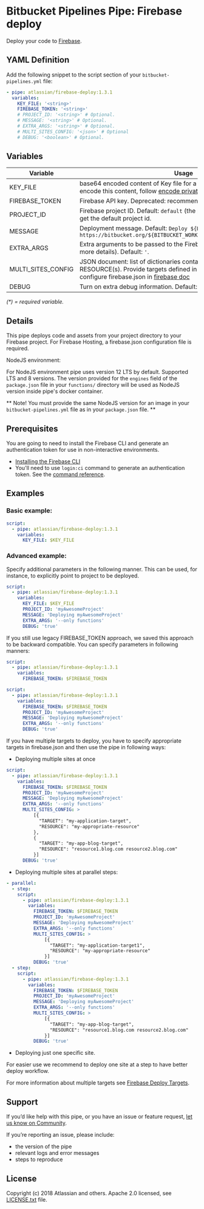 # Bitbucket Pipelines Pipe: Firebase deploy

Deploy your code to [Firebase](https://firebase.google.com/).

## YAML Definition

Add the following snippet to the script section of your `bitbucket-pipelines.yml` file:

```yaml
- pipe: atlassian/firebase-deploy:1.3.1
  variables:
    KEY_FILE: '<string>'
    FIREBASE_TOKEN: '<string>'
    # PROJECT_ID: '<string>' # Optional.
    # MESSAGE: '<string>' # Optional.
    # EXTRA_ARGS: '<string>' # Optional.
    # MULTI_SITES_CONFIG: '<json>' # Optional
    # DEBUG: '<boolean>' # Optional.
```

## Variables

| Variable              | Usage                                                       |
| --------------------- | ----------------------------------------------------------- |
| KEY_FILE              | base64 encoded content of Key file for a [Google service account][Google service account]. To encode this content, follow [encode private key docs][encode private key docs].|
| FIREBASE_TOKEN        | Firebase API key. Deprecated: recommended to use KEY_FILE variable|
| PROJECT_ID            | Firebase project ID. Default: `default` (the pipe will use **.firebaserc** file to get the default project id.   |
| MESSAGE               | Deployment message. Default: `Deploy ${BITBUCKET_COMMIT} from https://bitbucket.org/${BITBUCKET_WORKSPACE}/${BITBUCKET_REPO_SLUG}` |
| EXTRA_ARGS            | Extra arguments to be passed to the Firebase CLI (see Firebase docs for more details). Default: `'`.
| MULTI_SITES_CONFIG    | JSON document: list of dictionaries containing mapping TARGET to RESOURCE(s). Provide targets defined in your firebase.json. See how to configure firebase.json in [firebase doc][firebase doc]|
| DEBUG                 | Turn on extra debug information. Default: `false`. |

_(*) = required variable._

## Details
This pipe deploys code and assets from your project directory to your Firebase project. 
For Firebase Hosting, a firebase.json configuration file is required.

NodeJS environment:

For NodeJS environment pipe uses version 12 LTS by default. Supported LTS and 8 versions.
The version provided for the `engines` field of the `package.json` file in your `functions/` directory will be used as NodeJS version inside pipe's docker container.


** Note! You must provide the same NodeJS version for an image in your `bitbucket-pipelines.yml` file as in your `package.json` file. **


## Prerequisites

You are going to need to install the Firebase CLI and generate an authentication token for use in non-interactive environments.

* [Installing the Firebase CLI][Installing the Firebase CLI]
* You'll need to use `login:ci` command to generate an authentication token. See the [command reference][command reference].

## Examples

### Basic example:

```yaml
script:
  - pipe: atlassian/firebase-deploy:1.3.1
    variables:
      KEY_FILE: $KEY_FILE
```

### Advanced example:

Specify additional parameters in the following manner. This can be used, for instance, to explicitly point to project to be deployed.

```yaml
script:
  - pipe: atlassian/firebase-deploy:1.3.1
    variables:
      KEY_FILE: $KEY_FILE
      PROJECT_ID: 'myAwesomeProject'
      MESSAGE: 'Deploying myAwesomeProject'
      EXTRA_ARGS: '--only functions'
      DEBUG: 'true'
```

If you still use legacy FIREBASE_TOKEN approach, we saved this approach to be backward compatible. You can specify parameters in following manners:

```yaml
script:
  - pipe: atlassian/firebase-deploy:1.3.1
    variables:
      FIREBASE_TOKEN: $FIREBASE_TOKEN
```


```yaml
script:
  - pipe: atlassian/firebase-deploy:1.3.1
    variables:
      FIREBASE_TOKEN: $FIREBASE_TOKEN
      PROJECT_ID: 'myAwesomeProject'
      MESSAGE: 'Deploying myAwesomeProject'
      EXTRA_ARGS: '--only functions'
      DEBUG: 'true'
```

If you have multiple targets to deploy, you have to specify appropriate targets in firebase.json and then use the pipe in following ways:

- Deploying multiple sites at once

```yaml
script:
  - pipe: atlassian/firebase-deploy:1.3.1
    variables:
      FIREBASE_TOKEN: $FIREBASE_TOKEN
      PROJECT_ID: 'myAwesomeProject'
      MESSAGE: 'Deploying myAwesomeProject'
      EXTRA_ARGS: '--only functions'
      MULTI_SITES_CONFIG: >
          [{
            "TARGET": "my-application-target",
            "RESOURCE": "my-appropriate-resource"
          },
          {
            "TARGET": "my-app-blog-target",
            "RESOURCE": "resource1.blog.com resource2.blog.com"
          }]
      DEBUG: 'true'
```

- Deploying multiple sites at parallel steps:

```yaml
- parallel:
  - step:
    script:
      - pipe: atlassian/firebase-deploy:1.3.1
        variables:
          FIREBASE_TOKEN: $FIREBASE_TOKEN
          PROJECT_ID: 'myAwesomeProject'
          MESSAGE: 'Deploying myAwesomeProject'
          EXTRA_ARGS: '--only functions'
          MULTI_SITES_CONFIG: >
              [{
                "TARGET": "my-application-target1",
                "RESOURCE": "my-appropriate-resource"
              }]
          DEBUG: 'true'
  - step:
    script:
      - pipe: atlassian/firebase-deploy:1.3.1
        variables:
          FIREBASE_TOKEN: $FIREBASE_TOKEN
          PROJECT_ID: 'myAwesomeProject'
          MESSAGE: 'Deploying myAwesomeProject'
          EXTRA_ARGS: '--only functions'
          MULTI_SITES_CONFIG: >
              [{
                "TARGET": "my-app-blog-target",
                "RESOURCE": "resource1.blog.com resource2.blog.com"
              }]
          DEBUG: 'true'
```

- Deploying just one specific site.
 
For easier use we recommend to deploy one site at a step to have better deploy workflow.

For more information about multiple targets see [Firebase Deploy Targets][Firebase Deploy Targets].

## Support
If you’d like help with this pipe, or you have an issue or feature request, [let us know on Community][community].

If you’re reporting an issue, please include:

- the version of the pipe
- relevant logs and error messages
- steps to reproduce


## License
Copyright (c) 2018 Atlassian and others.
Apache 2.0 licensed, see [LICENSE.txt](LICENSE.txt) file.


[community]: https://community.atlassian.com/t5/forums/postpage/board-id/bitbucket-pipelines-questions?add-tags=pipes,google,deployment,firebase
[Google service account]: https://cloud.google.com/iam/docs/creating-managing-service-account-keys
[encode private key docs]: https://support.atlassian.com/bitbucket-cloud/docs/variables-and-secrets/#Use-multiple-SSH-keys-in-your-pipeline
[firebase doc]: https://firebase.google.com/docs/cli/targets#configure_firebasejson_to_use_deploy_targets
[Installing the Firebase CLI]: https://firebase.google.com/docs/cli/#install_the_firebase_cli
[command reference]: https://firebase.google.com/docs/cli/#administrative_commands
[Firebase Deploy Targets]: https://firebase.google.com/docs/cli/targets
